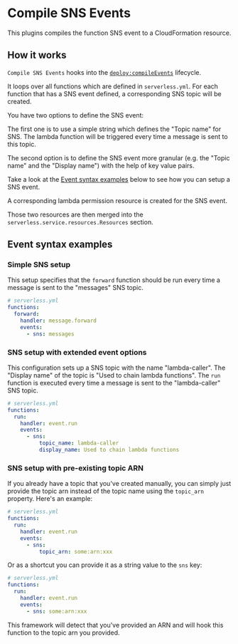 # Compile SNS Events

This plugins compiles the function SNS event to a CloudFormation resource.

## How it works

`Compile SNS Events` hooks into the [`deploy:compileEvents`](/lib/plugins/deploy) lifecycle.

It loops over all functions which are defined in `serverless.yml`. For each function that has a SNS event defined,
a corresponding SNS topic will be created.

You have two options to define the SNS event:

The first one is to use a simple string which defines the "Topic name" for SNS. The lambda function will be triggered
every time a message is sent to this topic.

The second option is to define the SNS event more granular (e.g. the "Topic name" and the "Display name") with the help of
key value pairs.

Take a look at the [Event syntax examples](#event-syntax-examples) below to see how you can setup a SNS event.

A corresponding lambda permission resource is created for the SNS event.

Those two resources are then merged into the `serverless.service.resources.Resources` section.

## Event syntax examples

### Simple SNS setup

This setup specifies that the `forward` function should be run every time a message is sent to the "messages" SNS topic.

```yml
# serverless.yml
functions:
  forward:
    handler: message.forward
    events:
      - sns: messages
```

### SNS setup with extended event options

This configuration sets up a SNS topic with the name "lambda-caller". The "Display name" of the topic is "Used to chain
lambda functions".  The `run` function is executed every time a message is sent to the "lambda-caller" SNS topic.

```yml
# serverless.yml
functions:
  run:
    handler: event.run
    events:
      - sns:
          topic_name: lambda-caller
          display_name: Used to chain lambda functions
```

### SNS setup with pre-existing topic ARN
If you already have a topic that you've created manually, you can simply just provide the topic arn instead of the topic name using the `topic_arn` property. Here's an example:

```yml
# serverless.yml
functions:
  run:
    handler: event.run
    events:
      - sns:
          topic_arn: some:arn:xxx
```

Or as a shortcut you can provide it as a string value to the `sns` key:

```yml
# serverless.yml
functions:
  run:
    handler: event.run
    events:
      - sns: some:arn:xxx
```

This framework will detect that you've provided an ARN and will hook this function to the topic arn you provided.